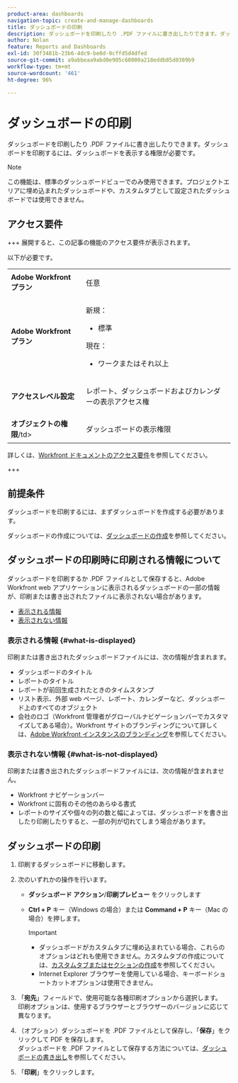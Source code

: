 ```yaml
---
product-area: dashboards
navigation-topic: create-and-manage-dashboards
title: ダッシュボードの印刷
description: ダッシュボードを印刷したり .PDF ファイルに書き出したりできます。ダッシュボードを印刷するには、ダッシュボードを表示する権限が必要です。
author: Nolan
feature: Reports and Dashboards
exl-id: 30f3481b-23b6-4dc9-be0d-9cffd5d4dfed
source-git-commit: a9abbeaa9abd0e905c60000a218eddb85d0389b9
workflow-type: tm+mt
source-wordcount: '461'
ht-degree: 96%

---
```


# ダッシュボードの印刷

<!-- Audited: 1/2025 -->

ダッシュボードを印刷したり .PDF ファイルに書き出したりできます。ダッシュボードを印刷するには、ダッシュボードを表示する権限が必要です。

>[!NOTE]
>
>この機能は、標準のダッシュボードビューでのみ使用できます。プロジェクトエリアに埋め込まれたダッシュボードや、カスタムタブとして設定されたダッシュボードでは使用できません。

## アクセス要件

+++ 展開すると、この記事の機能のアクセス要件が表示されます。

以下が必要です。

<table style="table-layout:auto"> 
 <col> 
 <col> 
 <tbody> 
  <tr> 
   <td role="rowheader"><strong>Adobe Workfront プラン</strong></td> 
   <td> <p>任意</p> </td> 
  </tr> 
  <tr> 
   <td role="rowheader"><strong>Adobe Workfront プラン</strong></td> 
      <td> 
      <p>新規：</p>
         <ul>
         <li><p>標準</p></li>
         </ul>
      <p>現在：</p>
         <ul>
         <li><p>ワークまたはそれ以上</p></li>
         </ul>
   </td>
  </tr> 
  <tr> 
   <td role="rowheader"><strong>アクセスレベル設定</strong></td> 
   <td> <p>レポート、ダッシュボードおよびカレンダーの表示アクセス権</p> </td> 
  </tr> 
  <tr> 
   <td role="rowheader"><strong>オブジェクトの権限</strong>/td&gt; 
   <td> <p>ダッシュボードの表示権限</p> </td> 
  </tr> 
 </tbody> 
</table>

詳しくは、[Workfront ドキュメントのアクセス要件](/help/quicksilver/administration-and-setup/add-users/access-levels-and-object-permissions/access-level-requirements-in-documentation.md)を参照してください。

+++

## 前提条件

ダッシュボードを印刷するには、まずダッシュボードを作成する必要があります。

ダッシュボードの作成については、[ダッシュボードの作成](../../../reports-and-dashboards/dashboards/creating-and-managing-dashboards/create-dashboard.md)を参照してください。

## ダッシュボードの印刷時に印刷される情報について

ダッシュボードを印刷するか .PDF ファイルとして保存すると、Adobe Workfront web アプリケーションに表示されるダッシュボードの一部の情報が、印刷または書き出されたファイルに表示されない場合があります。

* [表示される情報](#what-is-displayed)
* [表示されない情報](#what-is-not-displayed)

### 表示される情報 {#what-is-displayed}

印刷または書き出されたダッシュボードファイルには、次の情報が含まれます。

* ダッシュボードのタイトル
* レポートのタイトル
* レポートが前回生成されたときのタイムスタンプ
* リスト表示、外部 web ページ、レポート、カレンダーなど、ダッシュボード上のすべてのオブジェクト
* 会社のロゴ（Workfront 管理者がグローバルナビゲーションバーでカスタマイズしてある場合）。Workfront サイトのブランディングについて詳しくは、[Adobe Workfront インスタンスのブランディング](../../../administration-and-setup/customize-workfront/brand-workfront/brand-your-workfront-instance.md)を参照してください。

### 表示されない情報 {#what-is-not-displayed}

印刷または書き出されたダッシュボードファイルには、次の情報が含まれません。

* Workfront ナビゲーションバー
* Workfront に固有のその他のあらゆる書式
* レポートのサイズや個々の列の数と幅によっては、ダッシュボードを書き出したり印刷したりすると、一部の列が切れてしまう場合があります。

## ダッシュボードの印刷

1. 印刷するダッシュボードに移動します。
1. 次のいずれかの操作を行います。

   * **ダッシュボード アクション**/**印刷プレビュー** をクリックします

   * **Ctrl + P** キー（Windows の場合）または **Command + P** キー（Mac の場合）を押します。

     >[!IMPORTANT]
     >
     >* ダッシュボードがカスタムタブに埋め込まれている場合、これらのオプションはどれも使用できません。カスタムタブの作成については、[カスタムタブまたはセクションの作成](../../../workfront-basics/manage-your-account-and-profile/configuring-your-user-profile/create-custom-tabs.md)を参照してください。
     >* Internet Explorer ブラウザーを使用している場合、キーボードショートカットオプションは使用できません。

1. 「**宛先**」フィールドで、使用可能な各種印刷オプションから選択します。\
   印刷オプションは、使用するブラウザーとブラウザーのバージョンに応じて異なります。

1. （オプション）ダッシュボードを .PDF ファイルとして保存し、「**保存**」をクリックして PDF を保存します。\
   ダッシュボードを .PDF ファイルとして保存する方法については、[ダッシュボードの書き出し](../../../reports-and-dashboards/dashboards/creating-and-managing-dashboards/export-dashboard.md)を参照してください。

1. 「**印刷**」をクリックします。
